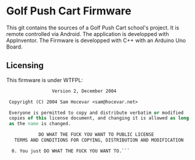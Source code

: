 Golf Push Cart Firmware
=======================

This git contains the sources of a Golf Push Cart school's project.
It is remote controlled via Android. The application is developped with AppInventor.
The Firmware is developped with C++ with an Arduino Uno Board.

Licensing
---------

This firmware is under WTFPL:


```            DO WHAT THE FUCK YOU WANT TO PUBLIC LICENSE
                 Version 2, December 2004

 Copyright (C) 2004 Sam Hocevar <sam@hocevar.net>

 Everyone is permitted to copy and distribute verbatim or modified
 copies of this license document, and changing it is allowed as long
 as the name is changed.

            DO WHAT THE FUCK YOU WANT TO PUBLIC LICENSE
   TERMS AND CONDITIONS FOR COPYING, DISTRIBUTION AND MODIFICATION

  0. You just DO WHAT THE FUCK YOU WANT TO.```
